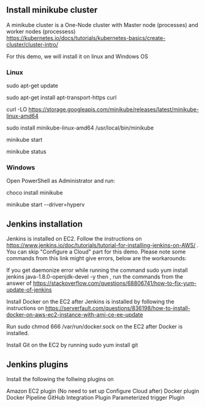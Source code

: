 ## Install minikube cluster 
A minikube cluster is a One-Node cluster with Master node (processes) and worker nodes (processess) https://kubernetes.io/docs/tutorials/kubernetes-basics/create-cluster/cluster-intro/

For this demo, we will install it on linux and Windows OS
### Linux
sudo apt-get update

sudo apt-get install apt-transport-https curl

curl -LO https://storage.googleapis.com/minikube/releases/latest/minikube-linux-amd64

sudo install minikube-linux-amd64 /usr/local/bin/minikube

minikube start

minikube status 

### Windows 

Open PowerShell as Administrator and run:

choco install minikube

minikube start --driver=hyperv

## Jenkins installation
Jenkins is installed on EC2. Follow the instructions on https://www.jenkins.io/doc/tutorials/tutorial-for-installing-jenkins-on-AWS/ . You can skip "Configure a Cloud" part for this demo. Please note some commands from this link might give errors, below are the workarounds:

If you get daemonize error while running the command sudo yum install jenkins java-1.8.0-openjdk-devel -y then , run the commands from the answer of https://stackoverflow.com/questions/68806741/how-to-fix-yum-update-of-jenkins

Install Docker on the EC2 after Jenkins is installed by following the instructions on https://serverfault.com/questions/836198/how-to-install-docker-on-aws-ec2-instance-with-ami-ce-ee-update

Run sudo chmod 666 /var/run/docker.sock on the EC2 after Docker is installed.

Install Git on the EC2 by running sudo yum install git

## Jenkins plugins
Install the following the follwing plugins on 

Amazon EC2 plugin (No need to set up Configure Cloud after)
Docker plugin
Docker Pipeline
GitHub Integration Plugin
Parameterized trigger Plugin
